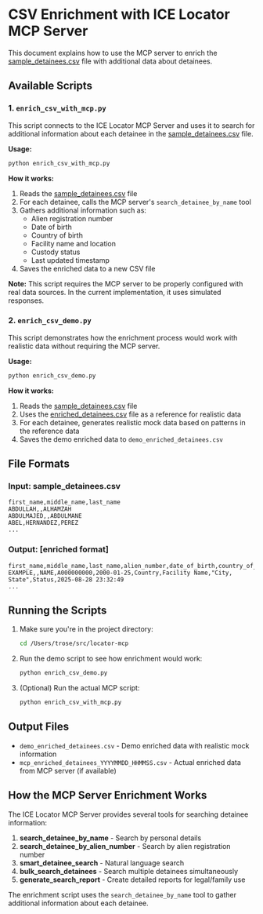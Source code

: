 # CSV Enrichment with ICE Locator MCP Server

This document explains how to use the MCP server to enrich the [sample_detainees.csv](file:///Users/trose/src/locator-mcp/sample_detainees.csv) file with additional data about detainees.

## Available Scripts

### 1. `enrich_csv_with_mcp.py`

This script connects to the ICE Locator MCP Server and uses it to search for additional information about each detainee in the [sample_detainees.csv](file:///Users/trose/src/locator-mcp/sample_detainees.csv) file.

**Usage:**
```bash
python enrich_csv_with_mcp.py
```

**How it works:**
1. Reads the [sample_detainees.csv](file:///Users/trose/src/locator-mcp/sample_detainees.csv) file
2. For each detainee, calls the MCP server's `search_detainee_by_name` tool
3. Gathers additional information such as:
   - Alien registration number
   - Date of birth
   - Country of birth
   - Facility name and location
   - Custody status
   - Last updated timestamp
4. Saves the enriched data to a new CSV file

**Note:** This script requires the MCP server to be properly configured with real data sources. In the current implementation, it uses simulated responses.

### 2. `enrich_csv_demo.py`

This script demonstrates how the enrichment process would work with realistic data without requiring the MCP server.

**Usage:**
```bash
python enrich_csv_demo.py
```

**How it works:**
1. Reads the [sample_detainees.csv](file:///Users/trose/src/locator-mcp/sample_detainees.csv) file
2. Uses the [enriched_detainees.csv](file:///Users/trose/src/locator-mcp/enriched_detainees.csv) file as a reference for realistic data
3. For each detainee, generates realistic mock data based on patterns in the reference data
4. Saves the demo enriched data to `demo_enriched_detainees.csv`

## File Formats

### Input: sample_detainees.csv
```csv
first_name,middle_name,last_name
ABDULLAH,,ALHAMZAH
ABDULMAJED,,ABDULMANE
ABEL,HERNANDEZ,PEREZ
...
```

### Output: [enriched format]
```csv
first_name,middle_name,last_name,alien_number,date_of_birth,country_of_birth,facility_name,facility_location,custody_status,last_updated
EXAMPLE,,NAME,A000000000,2000-01-25,Country,Facility Name,"City, State",Status,2025-08-28 23:32:49
...
```

## Running the Scripts

1. Make sure you're in the project directory:
   ```bash
   cd /Users/trose/src/locator-mcp
   ```

2. Run the demo script to see how enrichment would work:
   ```bash
   python enrich_csv_demo.py
   ```

3. (Optional) Run the actual MCP script:
   ```bash
   python enrich_csv_with_mcp.py
   ```

## Output Files

- `demo_enriched_detainees.csv` - Demo enriched data with realistic mock information
- `mcp_enriched_detainees_YYYYMMDD_HHMMSS.csv` - Actual enriched data from MCP server (if available)

## How the MCP Server Enrichment Works

The ICE Locator MCP Server provides several tools for searching detainee information:

1. **search_detainee_by_name** - Search by personal details
2. **search_detainee_by_alien_number** - Search by alien registration number
3. **smart_detainee_search** - Natural language search
4. **bulk_search_detainees** - Search multiple detainees simultaneously
5. **generate_search_report** - Create detailed reports for legal/family use

The enrichment script uses the `search_detainee_by_name` tool to gather additional information about each detainee.